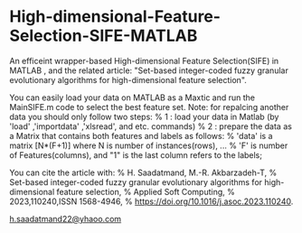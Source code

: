 # High-dimensional-Feature-Selection-SIFE-MATLAB
An efficeint wrapper-based High-dimensional Feature Selection(SIFE) in MATLAB
, and the related article:
"Set-based integer-coded fuzzy granular evolutionary algorithms for high-dimensional feature selection".    

You can easily load your data on MATLAB as a Maxtic and run the MainSIFE.m code to select the best feature set.
Note: for repalcing another data you should only follow two steps:
%     1 : load your data in Matlab (by 'load' ,'importdata' ,'xlsread', and etc. commands)
%     2 : prepare the data as a Matrix that contains both features and labels as follows:
%       'data' is a matrix [N*(F+1)] where N is number of instances(rows), ...
%         'F' is number of Features(columns), and "1" is the last column refers to the labels;



You can cite the article with:
% H. Saadatmand, M.-R. Akbarzadeh-T,
% Set-based integer-coded fuzzy granular evolutionary algorithms for high-dimensional feature selection,
% Applied Soft Computing,
% 2023,110240,ISSN 1568-4946,
% https://doi.org/10.1016/j.asoc.2023.110240.

h.saadatmand22@yhaoo.com
